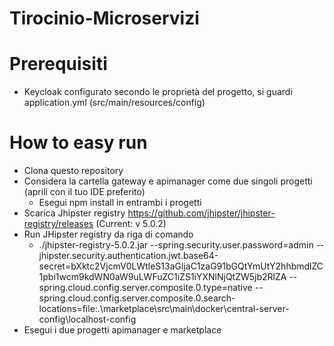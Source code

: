 # Tirocinio-Microservizi

# Prerequisiti
  - Keycloak configurato secondo le proprietà del progetto, si guardi application.yml (src/main/resources/config)

# How to easy run
  - Clona questo repository
  - Considera la cartella gateway e apimanager come due singoli progetti (aprili con il tuo IDE preferito)
    - Esegui npm install in entrambi i progetti
  - Scarica Jhipster registry https://github.com/jhipster/jhipster-registry/releases  (Current: v 5.0.2)
  - Run JHipster registry da riga di comando
    - ./jhipster-registry-5.0.2.jar --spring.security.user.password=admin --jhipster.security.authentication.jwt.base64-secret=bXktc2VjcmV0LWtleS13aGljaC1zaG91bGQtYmUtY2hhbmdlZC1pbi1wcm9kdWN0aW9uLWFuZC1iZS1iYXNlNjQtZW5jb2RlZA --spring.cloud.config.server.composite.0.type=native --spring.cloud.config.server.composite.0.search-locations=file:.\marketplace\src\main\docker\central-server-config\localhost-config
  - Esegui i due progetti apimanager e marketplace
